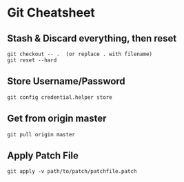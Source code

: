 # Git Cheatsheet


## Stash & Discard everything, then reset

```
git checkout -- .  (or replace . with filename)
git reset --hard
```

## Store Username/Password
```
git config credential.helper store
```

## Get from origin master
```
git pull origin master
```

## Apply Patch File
```
git apply -v path/to/patch/patchfile.patch
```

